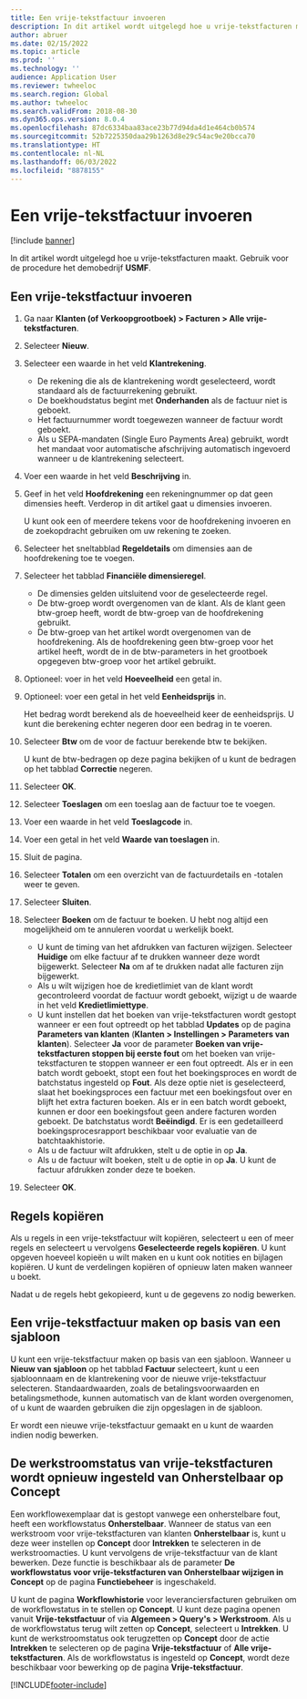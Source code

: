 ```yaml
---
title: Een vrije-tekstfactuur invoeren
description: In dit artikel wordt uitgelegd hoe u vrije-tekstfacturen maakt.
author: abruer
ms.date: 02/15/2022
ms.topic: article
ms.prod: ''
ms.technology: ''
audience: Application User
ms.reviewer: twheeloc
ms.search.region: Global
ms.author: twheeloc
ms.search.validFrom: 2018-08-30
ms.dyn365.ops.version: 8.0.4
ms.openlocfilehash: 87dc6334baa83ace23b77d94da4d1e464cb0b574
ms.sourcegitcommit: 52b7225350daa29b1263d8e29c54ac9e20bcca70
ms.translationtype: HT
ms.contentlocale: nl-NL
ms.lasthandoff: 06/03/2022
ms.locfileid: "8878155"
---
```

# <a name="create-a-free-text-invoice"></a>Een vrije-tekstfactuur invoeren

[!include [banner](../includes/banner.md)]

In dit artikel wordt uitgelegd hoe u vrije-tekstfacturen maakt. Gebruik voor de procedure het demobedrijf **USMF**.

## <a name="create-a-free-text-invoice"></a>Een vrije-tekstfactuur invoeren

1. Ga naar **Klanten (of Verkoopgrootboek) \> Facturen \> Alle vrije-tekstfacturen**.
2. Selecteer **Nieuw**.
3. Selecteer een waarde in het veld **Klantrekening**.

    * De rekening die als de klantrekening wordt geselecteerd, wordt standaard als de factuurrekening gebruikt.
    * De boekhoudstatus begint met **Onderhanden** als de factuur niet is geboekt.
    * Het factuurnummer wordt toegewezen wanneer de factuur wordt geboekt.
    * Als u SEPA-mandaten (Single Euro Payments Area) gebruikt, wordt het mandaat voor automatische afschrijving automatisch ingevoerd wanneer u de klantrekening selecteert.

4. Voer een waarde in het veld **Beschrijving** in.
5. Geef in het veld **Hoofdrekening** een rekeningnummer op dat geen dimensies heeft. Verderop in dit artikel gaat u dimensies invoeren.

    U kunt ook een of meerdere tekens voor de hoofdrekening invoeren en de zoekopdracht gebruiken om uw rekening te zoeken.

6. Selecteer het sneltabblad **Regeldetails** om dimensies aan de hoofdrekening toe te voegen.
7. Selecteer het tabblad **Financiële dimensieregel**.

    * De dimensies gelden uitsluitend voor de geselecteerde regel.
    * De btw-groep wordt overgenomen van de klant. Als de klant geen btw-groep heeft, wordt de btw-groep van de hoofdrekening gebruikt.
    * De btw-groep van het artikel wordt overgenomen van de hoofdrekening. Als de hoofdrekening geen btw-groep voor het artikel heeft, wordt de in de btw-parameters in het grootboek opgegeven btw-groep voor het artikel gebruikt.

8. Optioneel: voer in het veld **Hoeveelheid** een getal in.
9. Optioneel: voer een getal in het veld **Eenheidsprijs** in.

    Het bedrag wordt berekend als de hoeveelheid keer de eenheidsprijs. U kunt die berekening echter negeren door een bedrag in te voeren.

10. Selecteer **Btw** om de voor de factuur berekende btw te bekijken.

    U kunt de btw-bedragen op deze pagina bekijken of u kunt de bedragen op het tabblad **Correctie** negeren.

11. Selecteer **OK**.
12. Selecteer **Toeslagen** om een toeslag aan de factuur toe te voegen.
13. Voer een waarde in het veld **Toeslagcode** in.
14. Voer een getal in het veld **Waarde van toeslagen** in.
15. Sluit de pagina.
16. Selecteer **Totalen** om een overzicht van de factuurdetails en -totalen weer te geven.
17. Selecteer **Sluiten**.
18. Selecteer **Boeken** om de factuur te boeken. U hebt nog altijd een mogelijkheid om te annuleren voordat u werkelijk boekt.

    * U kunt de timing van het afdrukken van facturen wijzigen. Selecteer **Huidige** om elke factuur af te drukken wanneer deze wordt bijgewerkt. Selecteer **Na** om af te drukken nadat alle facturen zijn bijgewerkt.
    * Als u wilt wijzigen hoe de kredietlimiet van de klant wordt gecontroleerd voordat de factuur wordt geboekt, wijzigt u de waarde in het veld **Kredietlimiettype**.
    * U kunt instellen dat het boeken van vrije-tekstfacturen wordt gestopt wanneer er een fout optreedt op het tabblad **Updates** op de pagina **Parameters van klanten** (**Klanten > Instellingen > Parameters van klanten**). Selecteer **Ja** voor de parameter **Boeken van vrije-tekstfacturen stoppen bij eerste fout** om het boeken van vrije-tekstfacturen te stoppen wanneer er een fout optreedt. Als er in een batch wordt geboekt, stopt een fout het boekingsproces en wordt de batchstatus ingesteld op **Fout**. Als deze optie niet is geselecteerd, slaat het boekingsproces een factuur met een boekingsfout over en blijft het extra facturen boeken. Als er in een batch wordt geboekt, kunnen er door een boekingsfout geen andere facturen worden geboekt. De batchstatus wordt **Beëindigd**. Er is een gedetailleerd boekingsprocesrapport beschikbaar voor evaluatie van de batchtaakhistorie.
    * Als u de factuur wilt afdrukken, stelt u de optie in op **Ja**.
    * Als u de factuur wilt boeken, stelt u de optie in op **Ja**. U kunt de factuur afdrukken zonder deze te boeken.

19. Selecteer **OK**.

## <a name="copy-lines"></a>Regels kopiëren
Als u regels in een vrije-tekstfactuur wilt kopiëren, selecteert u een of meer regels en selecteert u vervolgens **Geselecteerde regels kopiëren**. U kunt opgeven hoeveel kopieën u wilt maken en u kunt ook notities en bijlagen kopiëren. U kunt de verdelingen kopiëren of opnieuw laten maken wanneer u boekt.

Nadat u de regels hebt gekopieerd, kunt u de gegevens zo nodig bewerken.

## <a name="create-a-free-text-invoice-from-a-template"></a>Een vrije-tekstfactuur maken op basis van een sjabloon
U kunt een vrije-tekstfactuur maken op basis van een sjabloon. Wanneer u **Nieuw van sjabloon** op het tabblad **Factuur** selecteert, kunt u een sjabloonnaam en de klantrekening voor de nieuwe vrije-tekstfactuur selecteren. Standaardwaarden, zoals de betalingsvoorwaarden en betalingsmethode, kunnen automatisch van de klant worden overgenomen, of u kunt de waarden gebruiken die zijn opgeslagen in de sjabloon.

Er wordt een nieuwe vrije-tekstfactuur gemaakt en u kunt de waarden indien nodig bewerken.

## <a name="resetting-the-workflow-status-for-free-text-invoices-from-unrecoverable-to-draft"></a>De werkstroomstatus van vrije-tekstfacturen wordt opnieuw ingesteld van Onherstelbaar op Concept
Een workflowexemplaar dat is gestopt vanwege een onherstelbare fout, heeft een workflowstatus **Onherstelbaar**. Wanneer de status van een werkstroom voor vrije-tekstfacturen van klanten **Onherstelbaar** is, kunt u deze weer instellen op **Concept** door **Intrekken** te selecteren in de werkstroomacties. U kunt vervolgens de vrije-tekstfactuur van de klant bewerken. Deze functie is beschikbaar als de parameter **De workflowstatus voor vrije-tekstfacturen van Onherstelbaar wijzigen in Concept** op de pagina **Functiebeheer** is ingeschakeld.

U kunt de pagina **Workflowhistorie** voor leveranciersfacturen gebruiken om de workflowstatus in te stellen op **Concept**. U kunt deze pagina openen vanuit **Vrije-tekstfactuur** of via **Algemeen > Query's > Werkstroom**. Als u de workflowstatus terug wilt zetten op **Concept**, selecteert u **Intrekken**. U kunt de werkstroomstatus ook terugzetten op **Concept** door de actie **Intrekken** te selecteren op de pagina **Vrije-tekstfactuur** of **Alle vrije-tekstfacturen**. Als de workflowstatus is ingesteld op **Concept**, wordt deze beschikbaar voor bewerking op de pagina **Vrije-tekstfactuur**.



[!INCLUDE[footer-include](../../includes/footer-banner.md)]
